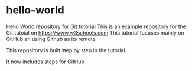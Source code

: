 # hello-world
Hello World repository for Git tutorial
This is an example repository for the Git tutoial on https://www.w3schools.com
This tutorial focuses mainly on GitHub an using Github as its remote

This repository is built step by step in the tutorial.

It now includes steps for GitHub
